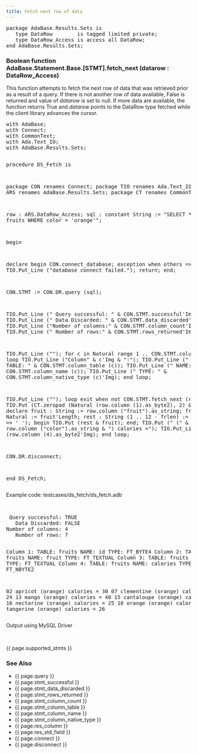 ```yaml
---
title: Fetch next row of data
---
```


<div class="leftside">
<pre class="code">
package AdaBase.Results.Sets is
   type DataRow        is tagged limited private;
   type DataRow_Access is access all DataRow;
end AdaBase.Results.Sets;
</pre>
<h3>Boolean function<br/>
AdaBase.Statement.Base.[STMT].fetch_next (datarow : DataRow_Access)</h3>
<p>
This function attempts to fetch the next row of data that was retrieved
prior as a result of a query.  If there is not another row of data
available, False is returned and value of <i>datarow</i> is set to null.
If more data are available, the function returns True and <i>datarow</i> points
to the DataRow type fetched while the client library advances the cursor.
</p>
<pre class="code">
with AdaBase;
with Connect;
with CommonText;
with Ada.Text_IO;
with AdaBase.Results.Sets;

procedure DS_Fetch is

   package CON renames Connect;
   package TIO renames Ada.Text_IO;
   package ARS renames AdaBase.Results.Sets;
   package CT  renames CommonText;

   row : ARS.DataRow_Access;
   sql : constant String := "SELECT * FROM fruits WHERE color = 'orange'";

begin

   declare
   begin
      CON.connect_database;
   exception
      when others =>
         TIO.Put_Line ("database connect failed.");
         return;
   end;

   CON.STMT := CON.DR.query (sql);

   TIO.Put_Line (" Query successful: " & CON.STMT.successful'Img);
   TIO.Put_Line ("   Data Discarded: " & CON.STMT.data_discarded'Img);
   TIO.Put_Line ("Number of columns:" & CON.STMT.column_count'Img);
   TIO.Put_Line ("   Number of rows:" & CON.STMT.rows_returned'Img);

   TIO.Put_Line ("");
   for c in Natural range 1 .. CON.STMT.column_count loop
      TIO.Put_Line ("Column" & c'Img & ":");
      TIO.Put_Line ("   TABLE: " & CON.STMT.column_table (c));
      TIO.Put_Line ("    NAME: " & CON.STMT.column_name (c));
      TIO.Put_Line ("    TYPE: " & CON.STMT.column_native_type (c)'Img);
   end loop;

   TIO.Put_Line ("");
   loop
      exit when not CON.STMT.fetch_next (row);
      TIO.Put (CT.zeropad (Natural (row.column (1).as_byte2), 2) & " ");
      declare
         fruit : String := row.column ("fruit").as_string;
         frlen : Natural := fruit'Length;
         rest  : String (1 .. 12 - frlen) := (others => ' ');
      begin
         TIO.Put (rest & fruit);
      end;
      TIO.Put (" (" & row.column ("color").as_string & ") calories =");
      TIO.Put_Line (row.column (4).as_byte2'Img);
   end loop;

   CON.DR.disconnect;

end DS_Fetch;
</pre>
<p class="caption">Example code: testcases/ds_fetch/ds_fetch.adb</p>
<br/>
<pre class="output">
 Query successful: TRUE
   Data Discarded: FALSE
Number of columns: 4
   Number of rows: 7

Column 1:
   TABLE: fruits
    NAME: id
    TYPE: FT_BYTE4
Column 2:
   TABLE: fruits
    NAME: fruit
    TYPE: FT_TEXTUAL
Column 3:
   TABLE: fruits
    NAME: color
    TYPE: FT_TEXTUAL
Column 4:
   TABLE: fruits
    NAME: calories
    TYPE: FT_NBYTE2

02      apricot (orange) calories = 30
07   clementine (orange) calories = 24
13        mango (orange) calories = 40
15   cantaloupe (orange) calories = 25
16    nectarine (orange) calories = 25
18       orange (orange) calories = 65
27    tangerine (orange) calories = 26
</pre>
<p class="caption">Output using MySQL Driver</p>
<br/>
<p>{{ page.supported_stmts }}</p>
</div>
<div class="sidenav">
  <h3>See Also</h3>
  <ul>
    <li>{{ page.query }}</li>
    <li>{{ page.stmt_successful }}</li>
    <li>{{ page.stmt_data_discarded }}</li>
    <li>{{ page.stmt_rows_returned }}</li>
    <li>{{ page.stmt_column_count }}</li>
    <li>{{ page.stmt_column_table }}</li>
    <li>{{ page.stmt_column_name }}</li>
    <li>{{ page.stmt_column_native_type }}</li>
    <li>{{ page.res_column }}</li>
    <li>{{ page.res_std_field }}</li>
    <li>{{ page.connect }}</li>
    <li>{{ page.disconnect }}</li>
  </ul>
</div>
